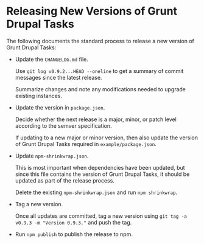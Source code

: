 # Releasing New Versions of Grunt Drupal Tasks

The following documents the standard process to release a new version of Grunt
Drupal Tasks:

- Update the `CHANGELOG.md` file.

    Use `git log v0.9.2...HEAD --oneline` to get a summary of commit messages
    since the latest release.

    Summarize changes and note any modifications needed to upgrade existing
    instances.

- Update the version in `package.json`.

    Decide whether the next release is a major, minor, or patch level according
    to the semver specification.

    If updating to a new major or minor version, then also update the version of
    Grunt Drupal Tasks required in `example/package.json`.

- Update `npm-shrinkwrap.json`.

    This is most important when dependencies have been updated, but since this
    file contains the version of Grunt Drupal Tasks, it should be updated as
    part of the release process.

    Delete the existing `npm-shrinkwrap.json` and run `npm shrinkwrap`.

- Tag a new version.

    Once all updates are committed, tag a new version using `git tag -a v0.9.3
    -m "Version 0.9.3."` and push the tag.

- Run `npm publish` to publish the release to npm.
